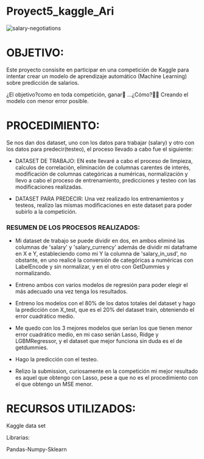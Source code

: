 # Proyect5_kaggle_Ari
![salary-negotiations](https://user-images.githubusercontent.com/113017465/205659890-6c6c26b4-2340-4305-85b5-3872793c31c3.jpg)


# OBJETIVO:
Este proyecto consisite en participar en una competición de Kaggle para intentar crear un modelo de aprendizaje automático (Machine Learning) sobre predicción de salarios.

¿El objetivo?como en toda competición, ganar💪 ...¿Cómo?🤷‍♀️ Creando el modelo con menor error posible.

# PROCEDIMIENTO:

Se nos dan dos dataset, uno con los datos para trabajar (salary) y otro con los datos para predecir(testeo), el proceso llevado a cabo fue el siguiente:

-  DATASET DE TRABAJO: EN este llevaré a cabo el proceso de limpieza, calculos de correlación, eliminación de columnas carentes de interés, modificación de columnas categóricas a numéricas, normalización y llevo a cabo el proceso de entrenamiento, predicciones y testeo con las modificaciones realizadas.

-  DATASET PARA PREDECIR: Una vez realizado los entrenamientos y testeos, realizo las mismas modificaciones en este dataset para poder subirlo a la competición.

### RESUMEN DE LOS PROCESOS REALIZADOS:
-  Mi dataset de trabajo se puede dividir en dos, en ambos eliminé las columnas de 'salary' y 'salary_currency' además de dividir mi dataframe en X e Y, estableciendo como mi Y la columna de 'salary_in_usd', no obstante, en uno realicé la conversión de categóricas a numéricas con LabelEncode y sin normalizar, y en el otro con GetDummies y normalizando.

-  Entreno ambos con varios modelos de regresión para poder elegir el más adecuado una vez tenga los resultados.

-  Entreno los modelos con el 80% de los datos totales del dataset y hago la predicción con X_test, que es el 20% del dataset train, obteniendo el error cuadrático medio.

-  Me quedo con los 3 mejores modelos que serían los que tienen menor error cuadrático medio, en mi caso serián Lasso, Ridge y LGBMRegressor, y el dataset que mejor funciona sin duda es el de getdummies. 
  
-  Hago la predicción con el testeo.
  
-  Relizo la submission, curiosamente en la competición mi mejor resultado es aquel que obtengo con Lasso, pese a que no es el procedimiento con el que obtengo un MSE menor.


# RECURSOS UTILIZADOS:
Kaggle data set

Librarias:

Pandas-Numpy-Sklearn
